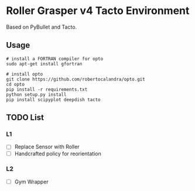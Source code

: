 # Roller Grasper v4 Tacto Environment

Based on PyBullet and Tacto. 

## Usage

```
# install a FORTRAN compiler for opto
sudo apt-get install gfortran

# install opto
git clone https://github.com/robertocalandra/opto.git
cd opto
pip install -r requirements.txt
python setup.py install
pip install scipyplot deepdish tacto
```

## TODO List

### L1

- [ ] Replace Sensor with Roller
- [ ] Handcrafted policy for reorientation

### L2

- [ ] Gym Wrapper